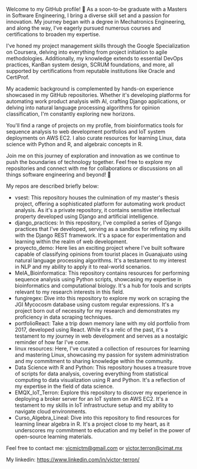 Welcome to my GitHub profile! 👋 As a soon-to-be graduate with a Masters in Software Engineering, I bring a diverse skill set and a passion for innovation. My journey began with a degree in Mechatronics Engineering, and along the way, I've eagerly pursued numerous courses and certifications to broaden my expertise.

I've honed my project management skills through the Google Specialization on Coursera, delving into everything from project initiation to agile methodologies. Additionally, my knowledge extends to essential DevOps practices, KanBan system design, SCRUM foundations, and more, all supported by certifications from reputable institutions like Oracle and CertiProf.

My academic background is complemented by hands-on experience showcased in my GitHub repositories. Whether it's developing platforms for automating work product analysis with AI, crafting Django applications, or delving into natural language processing algorithms for opinion classification, I'm constantly exploring new horizons.

You'll find a range of projects on my profile, from bioinformatics tools for sequence analysis to web development portfolios and IoT system deployments on AWS EC2. I also curate resources for learning Linux, data science with Python and R, and algebraic concepts in R.

Join me on this journey of exploration and innovation as we continue to push the boundaries of technology together. Feel free to explore my repositories and connect with me for collaborations or discussions on all things software engineering and beyond! 🚀


My repos are described briefly below:
* vsest: This repository houses the culmination of my master's thesis project, offering a sophisticated platform for automating work product analysis. As it's a private repository, it contains sensitive intellectual property developed using Django and artificial intelligence.
* django_practices: In this repository, I've compiled a series of Django practices that I've developed, serving as a sandbox for refining my skills with the Django REST framework. It's a space for experimentation and learning within the realm of web development.
* proyecto_demo: Here lies an exciting project where I've built software capable of classifying opinions from tourist places in Guanajuato using natural language processing algorithms. It's a testament to my interest in NLP and my ability to apply it to real-world scenarios.
* MeIA_Bioinformatica: This repository contains resources for performing sequence analysis using Python scripts, showcasing my expertise in bioinformatics and computational biology. It's a hub for tools and scripts relevant to my research interests in this field.
* fungiregex: Dive into this repository to explore my work on scraping the JGI Mycocosm database using custom regular expressions. It's a project born out of necessity for my research and demonstrates my proficiency in data scraping techniques.
* portfolioReact: Take a trip down memory lane with my old portfolio from 2017, developed using React. While it's a relic of the past, it's a testament to my journey in web development and serves as a nostalgic reminder of how far I've come.
* linux resources: Here, I've curated a collection of resources for learning and mastering Linux, showcasing my passion for system administration and my commitment to sharing knowledge within the community.
* Data Science with R and Python: This repository houses a treasure trove of scripts for data analysis, covering everything from statistical computing to data visualization using R and Python. It's a reflection of my expertise in the field of data science.
* EMQX_IoT_Terron: Explore this repository to discover my experience in deploying a broker server for an IoT system on AWS EC2. It's a testament to my skills in IoT infrastructure setup and my ability to navigate cloud environments.
* Curso_Algebra_Lineal: Dive into this repository to find resources for learning linear algebra in R. It's a project close to my heart, as it underscores my commitment to education and my belief in the power of open-source learning materials.



Feel free to contact me:
vicmictm@gmail.com
or
victor.terron@cimat.mx

My linkedin:
https://www.linkedin.com/in/victor-terron/
